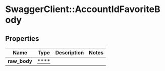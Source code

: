 # SwaggerClient::AccountIdFavoriteBody

## Properties
Name | Type | Description | Notes
------------ | ------------- | ------------- | -------------
**raw_body** | [****](.md) |  | 

